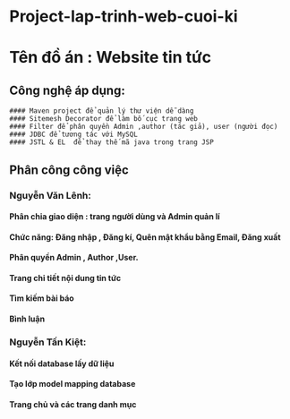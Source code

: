 # Project-lap-trinh-web-cuoi-ki

# Tên đồ án : Website tin tức
 
## Công nghệ áp dụng:
    #### Maven project để quản lý thư viện dễ dàng
    #### Sitemesh Decorator để làm bố cục trang web
    #### Filter để phân quyền Admin ,author (tác giả), user (người đọc)
    #### JDBC để tương tác với MySQL
    #### JSTL & EL  để thay thế mã java trong trang JSP

## Phân công công việc
### Nguyễn Văn Lênh:
   #### Phân chia giao diện : trang người dùng và Admin quản lí
   #### Chức năng: Đăng nhập , Đăng kí, Quên mật khẩu bằng Email, Đăng xuất
   #### Phân quyền Admin , Author ,User.
   #### Trang chi tiết nội dung tin tức
   #### Tìm kiếm bài báo
   #### Bình luận
### Nguyễn Tấn Kiệt:
   #### Kết nối database lấy dữ liệu
   #### Tạo lớp model mapping database
   #### Trang chủ và các trang danh mục

